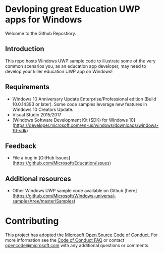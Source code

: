 # Devloping great Education UWP apps for Windows

Welcome to the Github Repostiory. 

## Introduction

This repo hosts Windows UWP sample code to illustrate some of the very common scenarios you, as an education app developer, may need to develop your killer education UWP app on Windows!

## Requirements

- Windows 10 Anniversary Update Enterprise/Professional edition (Build 10.0.14393 or later).  Some code samples leverage new features in Windows 10 Creators Update.
- Visual Studio 2015/2017
- [Windows Software Development Kit (SDK) for Windows 10] (https://developer.microsoft.com/en-us/windows/downloads/windows-10-sdk)

## Feedback

- File a bug in [GitHub Issues] (https://github.com/Microsoft/Education/issues)

## Additional resources

- Other Windows UWP sample code available on Github [here] (https://github.com/Microsoft/Windows-universal-samples/tree/master/Samples)

# Contributing

This project has adopted the [Microsoft Open Source Code of Conduct](https://opensource.microsoft.com/codeofconduct/). For more information see the [Code of Conduct FAQ](https://opensource.microsoft.com/codeofconduct/faq/) or contact [opencode@microsoft.com](mailto:opencode@microsoft.com) with any additional questions or comments.